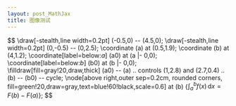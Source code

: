 ```yaml
---
layout: post_MathJax
title: 图像测试
---
```


$$
\draw[-stealth,line width=0.2pt] (-0.5,0) -- (4.5,0);
\draw[-stealth,line width=0.2pt] (0,-0.5) -- (0,2.5);
\coordinate (a) at (0.5,1.9);
\coordinate (b) at (4,1.2);
\coordinate[label=below:$a$] (a0) at (a |- 0,0);
\coordinate[label=below:$b$] (b0) at (b |- 0,0);
\filldraw[fill=gray!20,draw,thick]
(a0) -- (a) .. controls (1,2.8) and (2.7,0.4) .. (b) -- (b0) -- cycle;
\node[above right,outer sep=0.2cm, rounded corners,
fill=green!20,draw=gray,text=blue!60!black,scale=0.6]
at (b) {$\displaystyle \int_a^b {f(x)\,\mathrm{d}x} = F(b) - F(a)$};
$$
